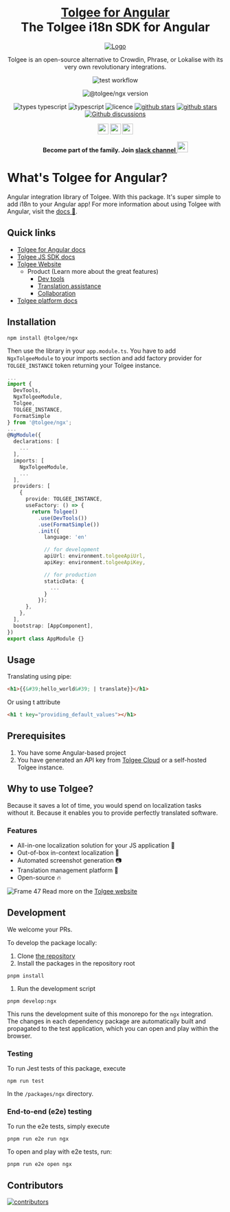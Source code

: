 <!-- This file was generated using pnpm generate-readmes script 
        
        Don't edit this file. Edit the README.md.njk. Macros can be found in readmeMacros/macros.njk
        
        -->

<h1 align="center" style="border-bottom: none">
    <b>
        <a href="https://tolgee.io">Tolgee for Angular</a><br>
    </b>
    The Tolgee i18n SDK for Angular
    <br>
</h1>

<div align="center">

[![Logo](https://user-images.githubusercontent.com/18496315/188628892-33fcc282-26f1-4035-8105-95952bd93de9.svg)](https://tolgee.io)

Tolgee is an open-source alternative to Crowdin, Phrase, or Lokalise with its very own revolutionary integrations.

![test workflow](https://github.com/tolgee/tolgee-js/actions/workflows/test.yml/badge.svg)

![@tolgee/ngx version](https://img.shields.io/npm/v/@tolgee/ngx?label=@tolgee/ngx)

![types typescript](https://img.shields.io/badge/Types-Typescript-blue)
![typescript](https://img.shields.io/github/languages/top/tolgee/tolgee-js)
![licence](https://img.shields.io/github/license/tolgee/tolgee-js)
[![github stars](https://img.shields.io/github/stars/tolgee/tolgee-js?style=social&label=Tolgee%20JS)](https://github.com/tolgee/tolgee-js)
[![github stars](https://img.shields.io/github/stars/tolgee/server?style=social&label=Tolgee%20Server)](https://github.com/tolgee/server)
[![Github discussions](https://img.shields.io/github/discussions/tolgee/tolgee-platform)](https://github.com/tolgee/tolgee-platform/discussions)
</div>

<div align="center">

[<img src="https://img.shields.io/badge/-Facebook-424549?style=social&logo=facebook" height=25 />](https://www.facebook.com/Tolgee.i18n)
[<img src="https://img.shields.io/badge/-Twitter-424549?style=social&logo=twitter" height=25 />](https://twitter.com/Tolgee_i18n)
[<img src="https://img.shields.io/badge/-Linkedin-424549?style=social&logo=linkedin" height=25 />](https://www.linkedin.com/company/tolgee)

**Become part of the family. Join [slack channel <img src="https://img.shields.io/badge/-Tolgee Comunity-424549?style=social&logo=slack" height=25 />](https://join.slack.com/t/tolgeecommunity/shared_invite/zt-195isb5u8-_RcSRgVJfvgsPpOBIok~IQ)**

</div>



# What's Tolgee for Angular?
Angular integration library of Tolgee. With this package. It's super simple to add i18n to your Angular app!
For more information about using Tolgee with Angular, visit the [docs 📖](https://tolgee.io/integrations/angular).


## Quick links
- [Tolgee for Angular docs](https://tolgee.io/js-sdk/5.0.0-alpha.1/integrations/angular/installation)
- [Tolgee JS SDK docs](https://tolgee.io/js-sdk)
- [Tolgee Website](https://tolgee.io)
    - Product (Learn more about the great features)
        - [Dev tools](https://tolgee.io/features/dev-tools)
        - [Translation assistance](https://tolgee.io/features/translation-assistance)
        - [Collaboration](https://tolgee.io/features/collaboration)
- [Tolgee platform docs](https://tolgee.io/platform)
  


## Installation

```
npm install @tolgee/ngx
```


Then use the library in your `app.module.ts`. You have to add `NgxTolgeeModule` to your imports section and
add factory provider for `TOLGEE_INSTANCE` token returning your Tolgee instance.

```typescript
...
import {
  DevTools,
  NgxTolgeeModule,
  Tolgee,
  TOLGEE_INSTANCE,
  FormatSimple
} from '@tolgee/ngx';
...
@NgModule({
  declarations: [
    ...
  ],
  imports: [
    NgxTolgeeModule,
    ...
  ],
  providers: [
    {
      provide: TOLGEE_INSTANCE,
      useFactory: () => {
        return Tolgee()
          .use(DevTools())
          .use(FormatSimple())
          .init({
            language: 'en'

            // for development
            apiUrl: environment.tolgeeApiUrl,
            apiKey: environment.tolgeeApiKey,

            // for production
            staticData: {
              ...
            }
          });
      },
    },
  ],
  bootstrap: [AppComponent],
})
export class AppModule {}
```

## Usage
Translating using pipe:
```html
<h1>{{&#39;hello_world&#39; | translate}}</h1>
```

Or using t attribute
```html
<h1 t key="providing_default_values"></h1>
```


## Prerequisites

1. You have some Angular-based project
2. You have generated an API key from [Tolgee Cloud](https://app.tolgee.io) or a self-hosted Tolgee instance.
   


## Why to use Tolgee?
Because it saves a lot of time, you would spend on localization tasks without it. Because it enables you to provide perfectly translated software.

### Features

- All-in-one localization solution for your JS application 🙌
- Out-of-box in-context localization 🎉
- Automated screenshot generation 📷
- Translation management platform 🎈
- Open-source 🔥

![Frame 47](https://user-images.githubusercontent.com/18496315/188637819-ac4eb02d-7859-4ca8-9807-27818a52782d.png)
Read more on the [Tolgee website](https://tolgee.io)


## Development

We welcome your PRs.

To develop the package locally:
1. Clone [the repository](https://github.com/tolgee/tolgee-js)
1. Install the packages in the repository root
```
pnpm install
```


1. Run the development script
```
pnpm develop:ngx
```
This runs the development suite of this monorepo for the `ngx` integration. The changes in each dependency package are
automatically built and propagated to the test application, which you can open and play within the browser.




### Testing

To run Jest tests of this package, execute
```
npm run test
```
In the `/packages/ngx` directory.




### End-to-end (e2e) testing
To run the e2e tests, simply execute
```
pnpm run e2e run ngx
```

To open and play with e2e tests, run:
```
pnpm run e2e open ngx
```



## Contributors

<a href="https://github.com/tolgee/tolgee-platform/graphs/contributors">
  <img alt="contributors" src="https://contrib.rocks/image?repo=tolgee/tolgee-js"/>
</a>

